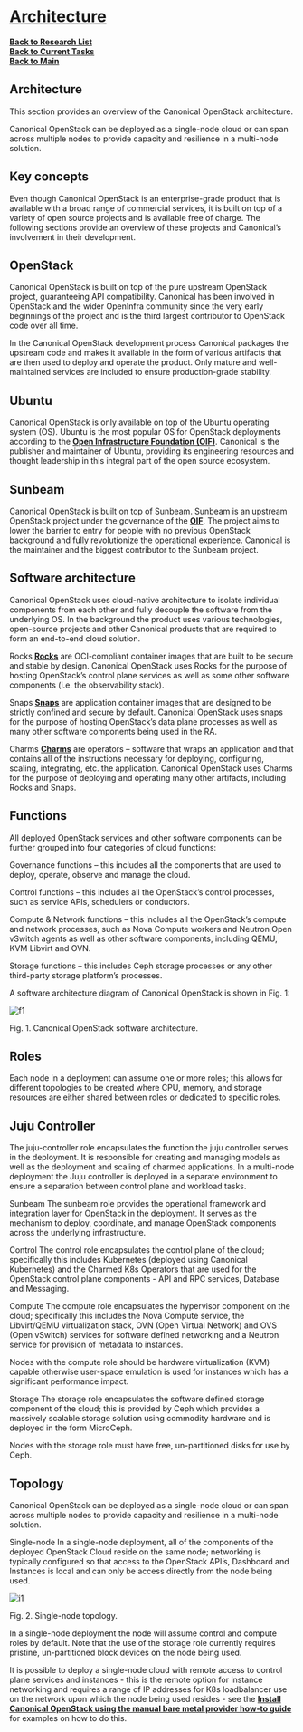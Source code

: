 # **[Architecture](https://canonical-openstack.readthedocs-hosted.com/en/latest/explanation/architecture/)**

**[Back to Research List](../../../../../research_list.md)**\
**[Back to Current Tasks](../../../../../../a_status/current_tasks.md)**\
**[Back to Main](../../../../../../README.md)**

## Architecture

This section provides an overview of the Canonical OpenStack architecture.

Canonical OpenStack can be deployed as a single-node cloud or can span across multiple nodes to provide capacity and resilience in a multi-node solution.

## Key concepts

Even though Canonical OpenStack is an enterprise-grade product that is available with a broad range of commercial services, it is built on top of a variety of open source projects and is available free of charge. The following sections provide an overview of these projects and Canonical’s involvement in their development.

## OpenStack

Canonical OpenStack is built on top of the pure upstream OpenStack project, guaranteeing API compatibility. Canonical has been involved in OpenStack and the wider OpenInfra community since the very early beginnings of the project and is the third largest contributor to OpenStack code over all time.

In the Canonical OpenStack development process Canonical packages the upstream code and makes it available in the form of various artifacts that are then used to deploy and operate the product. Only mature and well-maintained services are included to ensure production-grade stability.

## Ubuntu

Canonical OpenStack is only available on top of the Ubuntu operating system (OS). Ubuntu is the most popular OS for OpenStack deployments according to the **[Open Infrastructure Foundation (OIF)](https://www.openstack.org/analytics/)**. Canonical is the publisher and maintainer of Ubuntu, providing its engineering resources and thought leadership in this integral part of the open source ecosystem.

## Sunbeam

Canonical OpenStack is built on top of Sunbeam. Sunbeam is an upstream OpenStack project under the governance of the **[OIF](https://www.openstack.org/analytics/)**. The project aims to lower the barrier to entry for people with no previous OpenStack background and fully revolutionize the operational experience. Canonical is the maintainer and the biggest contributor to the Sunbeam project.

## Software architecture

Canonical OpenStack uses cloud-native architecture to isolate individual components from each other and fully decouple the software from the underlying OS. In the background the product uses various technologies, open-source projects and other Canonical products that are required to form an end-to-end cloud solution.

Rocks
**[Rocks](https://documentation.ubuntu.com/rockcraft/en/stable/)** are OCI-compliant container images that are built to be secure and stable by design. Canonical OpenStack uses Rocks for the purpose of hosting OpenStack’s control plane services as well as some other software components (i.e. the observability stack).

Snaps
**[Snaps](https://snapcraft.io/docs)** are application container images that are designed to be strictly confined and secure by default. Canonical OpenStack uses snaps for the purpose of hosting OpenStack’s data plane processes as well as many other software components being used in the RA.

Charms
**[Charms](https://juju.is/docs/sdk)** are operators – software that wraps an application and that contains all of the instructions necessary for deploying, configuring, scaling, integrating, etc. the application. Canonical OpenStack uses Charms for the purpose of deploying and operating many other artifacts, including Rocks and Snaps.

## Functions

All deployed OpenStack services and other software components can be further grouped into four categories of cloud functions:

Governance functions – this includes all the components that are used to deploy, operate, observe and manage the cloud.

Control functions – this includes all the OpenStack’s control processes, such as service APIs, schedulers or conductors.

Compute & Network functions – this includes all the OpenStack’s compute and network processes, such as Nova Compute workers and Neutron Open vSwitch agents as well as other software components, including QEMU, KVM Libvirt and OVN.

Storage functions – this includes Ceph storage processes or any other third-party storage platform’s processes.

A software architecture diagram of Canonical OpenStack is shown in Fig. 1:

![f1](https://canonical-openstack.readthedocs-hosted.com/en/latest/_images/canonical-openstack-software-architecture.png)

Fig. 1. Canonical OpenStack software architecture.

## Roles

Each node in a deployment can assume one or more roles; this allows for different topologies to be created where CPU, memory, and storage resources are either shared between roles or dedicated to specific roles.

## Juju Controller

The juju-controller role encapsulates the function the juju controller serves in the deployment. It is responsible for creating and managing models as well as the deployment and scaling of charmed applications. In a multi-node deployment the Juju controller is deployed in a separate environment to ensure a separation between control plane and workload tasks.

Sunbeam
The sunbeam role provides the operational framework and integration layer for OpenStack in the deployment. It serves as the mechanism to deploy, coordinate, and manage OpenStack components across the underlying infrastructure.

Control
The control role encapsulates the control plane of the cloud; specifically this includes Kubernetes (deployed using Canonical Kubernetes) and the Charmed K8s Operators that are used for the OpenStack control plane components - API and RPC services, Database and Messaging.

Compute
The compute role encapsulates the hypervisor component on the cloud; specifically this includes the Nova Compute service, the Libvirt/QEMU virtualization stack, OVN (Open Virtual Network) and OVS (Open vSwitch) services for software defined networking and a Neutron service for provision of metadata to instances.

Nodes with the compute role should be hardware virtualization (KVM) capable otherwise user-space emulation is used for instances which has a significant performance impact.

Storage
The storage role encapsulates the software defined storage component of the cloud; this is provided by Ceph which provides a massively scalable storage solution using commodity hardware and is deployed in the form MicroCeph.

Nodes with the storage role must have free, un-partitioned disks for use by Ceph.

## Topology

Canonical OpenStack can be deployed as a single-node cloud or can span across multiple nodes to provide capacity and resilience in a multi-node solution.

Single-node
In a single-node deployment, all of the components of the deployed OpenStack Cloud reside on the same node; networking is typically configured so that access to the OpenStack API’s, Dashboard and Instances is local and can only be access directly from the node being used.

![i1](https://canonical-openstack.readthedocs-hosted.com/en/latest/_images/single-node-topology.png)

Fig. 2. Single-node topology.

In a single-node deployment the node will assume control and compute roles by default. Note that the use of the storage role currently requires pristine, un-partitioned block devices on the node being used.

It is possible to deploy a single-node cloud with remote access to control plane services and instances - this is the remote option for instance networking and requires a range of IP addresses for K8s loadbalancer use on the network upon which the node being used resides - see the **[Install Canonical OpenStack using the manual bare metal provider how-to guide](https://canonical-openstack.readthedocs-hosted.com/en/latest/how-to/install/install-canonical-openstack-using-the-manual-bare-metal-provider/)** for examples on how to do this.
